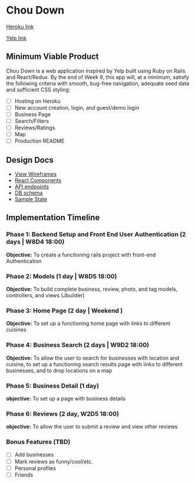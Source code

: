 # Chou Down

[Heroku link][heroku]

[Yelp link][yelp]

[heroku]: https://thawing-crag-58906.herokuapp.com/
[yelp]: https://www.yelp.com/

## Minimum Viable Product

Chou Down is a web application inspired by Yelp built using Ruby on Rails
and React/Redux.  By the end of Week 9, this app will, at a minimum, satisfy the
following criteria with smooth, bug-free navigation, adequate seed data and
sufficient CSS styling:

- [ ] Hosting on Heroku
- [ ] New account creation, login, and guest/demo login
- [ ] Business Page
- [ ] Search/Filters
- [ ] Reviews/Ratings
- [ ] Map
- [ ] Production README

## Design Docs
* [View Wireframes][wireframes]
* [React Components][components]
* [API endpoints][api-endpoints]
* [DB schema][schema]
* [Sample State][sample-state]

[wireframes]: docs/wireframes
[components]: docs/component-hierarchy.md
[sample-state]: docs/sample-state.md
[api-endpoints]: docs/api-endpoints.md
[schema]: docs/schema.md

## Implementation Timeline

### Phase 1: Backend Setup and Front End User Authentication (2 days | W8D4 18:00)

**Objective:** To create a functioning rails project with front-end Authentication

### Phase 2: Models (1 day | W8D5 18:00)

**Objective:** To build complete business, review, photo, and tag models, controllers, and views (Jbuilder)

### Phase 3: Home Page (2 day | Weekend )

**Objective:** To set up a functioning home page with links to different cuisines

### Phase 4: Business Search (2 days | W9D2 18:00)

**Objective:** To allow the user to search for businesses with location and cuisine, to set up a functioning search results page with links to different businesses, and to drop locations on a map

### Phase 5: Business Detail (1 day)

**objective:** To set up a page with business details

### Phase 6: Reviews (2 day, W2D5 18:00)

**objective:** To allow the user to submit a review and view other reviews

### Bonus Features (TBD)
- [ ] Add businesses
- [ ] Mark reviews as funny/cool/etc.
- [ ] Personal profiles
- [ ] Friends
